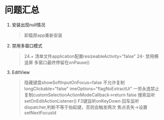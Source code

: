 # 问题汇总

1. 安装出现null情况
    > 卸载原app重新安装
2. 禁用多窗口模式
    > 24.+ 清单文件application配置resizeableActivity="false"
    > 24- 禁用横竖屏
    > 多窗口最终停留在onPause()
3. EditView
    > 隐藏键盘showSoftInputOnFocus=false
    > 不允许复制longClickable="false"  imeOptions="flagNoExtractUi"
    > 一劳永逸禁止复制customSelectionActionModeCallback->return false
    > 搜索监听setOnEditActionListener()
    > F2键监听onKeyDown
    > 回车监听dispatcher,判断不等于抬起键，否则会触发两次
    > 焦点丢失->设置setNextFocusId


